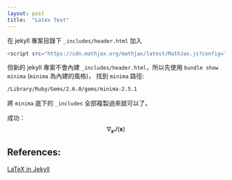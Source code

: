 ```yaml
---
layout: post
title:  "Latex Test"
---
```


在 jekyll 專案目錄下 `_includes/header.html` 加入
```bash
<script src="https://cdn.mathjax.org/mathjax/latest/MathJax.js?config=TeX-AMS-MML_HTMLorMML" type="text/javascript"></script>
```

但新的 jekyll 專案不會內建 `_includes/header.html`，所以先使用 `bundle show minima` (`minima` 為內建的風格)， 找到 `minima` 路徑:
```bash
/Library/Ruby/Gems/2.6.0/gems/minima-2.5.1
```

將 `minima` 底下的 `_includes` 全部複製過來就可以了。

成功：
$$\nabla_\boldsymbol{x} J(\boldsymbol{x})$$

## References:

[LaTeX in Jekyll](http://www.iangoodfellow.com/blog/jekyll/markdown/tex/2016/11/07/latex-in-markdown.html)
